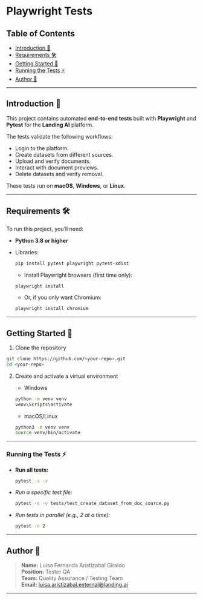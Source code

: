 # Playwright Tests

## Table of Contents

- [Introduction 📖](#introduction)
- [Requirements 🛠️](#requirements)
- [Getting Started 🚀](#getting-started)
- [Running the Tests ⚡](#running-the-tests)
- [Author 👤](#author)

---

## Introduction 📖

This project contains automated **end-to-end tests** built with **Playwright** and **Pytest** for the **Landing AI** platform.  

The tests validate the following workflows:
- Login to the platform.
- Create datasets from different sources.
- Upload and verify documents.
- Interact with document previews.
- Delete datasets and verify removal.

These tests run on **macOS**, **Windows**, or **Linux**.

---

## Requirements 🛠️

To run this project, you’ll need:

- **Python 3.8 or higher**
- Libraries:  

  ```bash
  pip install pytest playwright pytest-xdist
    ```

    - Install Playwright browsers (first time only):
    ```bash
    playwright install
    ```

    - Or, if you only want Chromium:
    ```bash
    playwright install chromium
    ```

---

## Getting Started 🚀

1. Clone the repository

```bash
git clone https://github.com/<your-repo>.git
cd <your-repo>
```

2. Create and activate a virtual environment

    - Windows

    ```bash
    python -m venv venv
    venv\Scripts\activate
    ```

    - macOS/Linux

    ```bash
    python3 -m venv venv
    source venv/bin/activate
    ```
---

### Running the Tests ⚡

- **Run all tests:**
    ```bash
    pytest -s -v
    ```

- *Run a specific test file:*
    ```bash
    pytest -s -v tests/test_create_dataset_from_doc_source.py
    ```

- *Run tests in parallel (e.g., 2 at a time):*
    ```bash
    pytest -n 2
    ```
---

## Author 👤

> **Name:** Luisa Fernanda Aristizabal Giraldo  
> **Position:** Tester QA  
> **Team:** Quality Assurance / Testing Team  
> **Email:** luisa.aristizabal.external@landing.ai

---